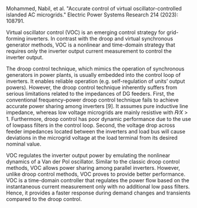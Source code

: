 Mohammed, Nabil, et al. "Accurate control of virtual oscillator-controlled islanded AC microgrids." Electric Power Systems Research 214 (2023): 108791.

<be>Virtual oscillator control (VOC) is an emerging control strategy for grid-forming inverters. In contrast with the droop and virtual synchronous generator methods, VOC is a nonlinear and time-domain strategy that requires only the inverter output current measurement to control the inverter output.

<be>The droop control technique, which mimics the operation of synchronous generators in power plants, is usually embedded into the control loop of inverters. It enables reliable operation (e.g. self-regulation of units’ output powers). However, the droop control technique inherently suffers from serious limitations related to the impedances of DG feeders. First, the conventional frequency–power droop control technique fails to achieve accurate power sharing among inverters [9]. It assumes pure inductive line impedance, whereas low voltage microgrids are mainly resistive with 𝑅∕𝑋 > 1. Furthermore, droop control has poor dynamic performance due to the use of lowpass filters in the control loop. Second, the voltage drop across feeder impedances located between the inverters and load bus will cause deviations in the microgrid voltage at the load terminal from its desired nominal value.

<be>VOC regulates the inverter output power by emulating the nonlinear dynamics of a Van der Pol oscillator. Similar to the classic droop control methods, VOC allows power sharing among parallel inverters. However, unlike droop control methods, VOC proves to provide better performance. VOC is a time-domain controller that regulates the power flow based on the instantaneous current measurement only with no additional low pass filters. Hence, it provides a faster response during demand changes and transients compared to the droop control.
